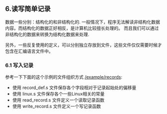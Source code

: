 ## 6.读写简单记录

数据一些分别：结构化的和非结构化的. 
一般情况下，程序无法解读非结构化数据内容。而结构化的数据正好相反，是计算机比较擅长处理的。
而且我们可以通过非结构化的数据来转换为结构化数据来处理.

另外，一些反复使用的定义，可以分别独立存放到文件，这些文件仅仅需要时候才包含在汇编语言文件中。

### 6.1 写入记录
参考一下下面的这个示例的文件组织方式 [/example/records](/example/records):
- 使用 record_def.s 文件保存各个字段相对于记录起始处的偏移量
- 使用 linux.s 文件保存各个一些Linux相关的常量
- 使用 read_record.s 文件定义一个读取记录函数
- 使用 write_record.s 文件定义一个写记录函数

